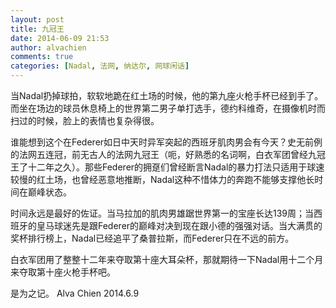 ```yaml
---
layout: post
title: 九冠王
date: 2014-06-09 21:53
author: alvachien
comments: true
categories: [Nadal, 法网, 纳达尔, 网球闲话]
---
```

当Nadal扔掉球拍，软软地跪在红土场的时候，他的第九座火枪手杯已经到手了。而坐在场边的球员休息椅上的世界第二男子单打选手，德约科维奇，在摄像机时而扫过的时候，脸上的表情也复杂得很。

谁能想到这个在Federer如日中天时异军突起的西班牙肌肉男会有今天？史无前例的法网五连冠，前无古人的法网九冠王（呃，好熟悉的名词啊，白衣军团曾经九冠王了十二年之久）。那些Federer的拥趸们曾经断言Nadal的暴力打法只适用于球速较慢的红土场，也曾经恶意地推断，Nadal这种不惜体力的奔跑不能够支撑他长时间在巅峰状态。

时间永远是最好的佐证。当马拉加的肌肉男雄踞世界第一的宝座长达139周；当西班牙的皇马球迷先是跟Federer的巅峰对决到现在跟小德的强强对话。当大满贯的奖杯排行榜上，Nadal已经追平了桑普拉斯，而Federer只在不远的前方。

白衣军团用了整整十二年来夺取第十座大耳朵杯，那就期待一下Nadal用十二个月来夺取第十座火枪手杯吧。

是为之记。
Alva Chien
2014.6.9
